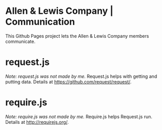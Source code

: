 # Allen & Lewis Company | Communication
This Github Pages project lets the Allen & Lewis Company members communicate.
# request.js
<em>Note: request.js was not made by me.</em>
Request.js helps with getting and putting data.
Details at https://github.com/request/request/.
# require.js
<em>Note: require.js was not made by me.</em>
Require.js helps Request.js run.
Details at http://requirejs.org/.
